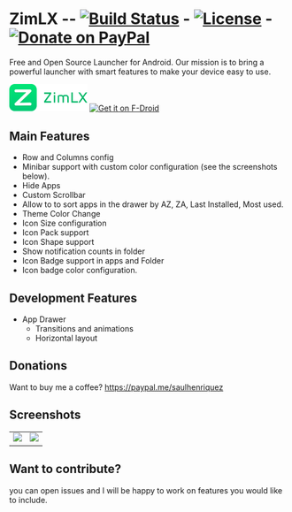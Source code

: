 # ZimLX -- [![Build Status](https://travis-ci.org/otakuhqz/ZimLX.svg?branch=master)](https://travis-ci.org/otakuhqz/ZimLX) - [![License](https://img.shields.io/badge/License-Apache%202.0-blue.svg)](https://opensource.org/licenses/Apache-2.0) - [![Donate on PayPal](https://img.shields.io/badge/PayPal-Donate%20Now-brightgreen.svg)](https://paypal.me/saulhenriquez)

Free and Open Source Launcher for Android.
Our mission is to bring a powerful launcher with smart features to make your device easy to use.

[<img src="Logo/logotype.png" width="28%" alt="Zim Launcher">](https://github.com/otakuhqz/ZimLX)         [<img src="https://f-droid.org/badge/get-it-on.png"
     alt="Get it on F-Droid"
     height="80">](https://f-droid.org/packages/org.zimmob.zimlx/)


## Main Features

* Row and Columns config
* Minibar support with custom color configuration (see the screenshots below).
* Hide Apps
* Custom Scrollbar
* Allow to to sort apps in the drawer by AZ, ZA, Last Installed, Most used.
* Theme Color Change
* Icon Size configuration
* Icon Pack support
* Icon Shape support
* Show notification counts in folder
* Icon Badge support in apps and Folder
* Icon badge color configuration.

## Development Features
* App Drawer
    * Transitions and animations
    * Horizontal layout
    
## Donations
Want to buy me a coffee? https://paypal.me/saulhenriquez


## Screenshots
<table>
    <tr>
        <td><img src="https://github.com/otakuhqz/ZimLX/blob/master/snapshots/zlxdesktop.jpg" width="256" />
        </td>
        <td><img src="https://github.com/otakuhqz/ZimLX/blob/master/snapshots/zlxfolder.jpg" width="256" />
        </td>
    </tr>
<table>

## Want to contribute?
you can open issues and I will be happy to work on features you would like to include.